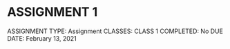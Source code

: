 # ASSIGNMENT 1

ASSIGNMENT TYPE: Assignment
CLASSES: CLASS 1
COMPLETED: No
DUE DATE: February 13, 2021
